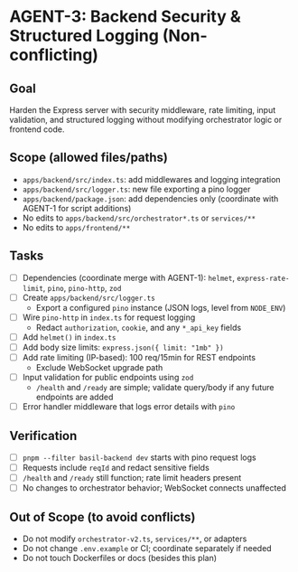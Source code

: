 # AGENT-3: Backend Security & Structured Logging (Non-conflicting)

## Goal
Harden the Express server with security middleware, rate limiting, input validation, and structured logging without modifying orchestrator logic or frontend code.

## Scope (allowed files/paths)
- `apps/backend/src/index.ts`: add middlewares and logging integration
- `apps/backend/src/logger.ts`: new file exporting a pino logger
- `apps/backend/package.json`: add dependencies only (coordinate with AGENT-1 for script additions)
- No edits to `apps/backend/src/orchestrator*.ts` or `services/**`
- No edits to `apps/frontend/**`

## Tasks
- [ ] Dependencies (coordinate merge with AGENT-1): `helmet`, `express-rate-limit`, `pino`, `pino-http`, `zod`
- [ ] Create `apps/backend/src/logger.ts`
  - Export a configured `pino` instance (JSON logs, level from `NODE_ENV`)
- [ ] Wire `pino-http` in `index.ts` for request logging
  - Redact `authorization`, `cookie`, and any `*_api_key` fields
- [ ] Add `helmet()` in `index.ts`
- [ ] Add body size limits: `express.json({ limit: "1mb" })`
- [ ] Add rate limiting (IP-based): 100 req/15min for REST endpoints
  - Exclude WebSocket upgrade path
- [ ] Input validation for public endpoints using `zod`
  - `/health` and `/ready` are simple; validate query/body if any future endpoints are added
- [ ] Error handler middleware that logs error details with `pino`

## Verification
- [ ] `pnpm --filter basil-backend dev` starts with pino request logs
- [ ] Requests include `reqId` and redact sensitive fields
- [ ] `/health` and `/ready` still function; rate limit headers present
- [ ] No changes to orchestrator behavior; WebSocket connects unaffected

## Out of Scope (to avoid conflicts)
- Do not modify `orchestrator-v2.ts`, `services/**`, or adapters
- Do not change `.env.example` or CI; coordinate separately if needed
- Do not touch Dockerfiles or docs (besides this plan)
